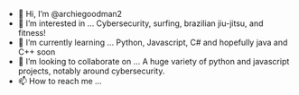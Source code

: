 - 👋 Hi, I’m @archiegoodman2
- 👀 I’m interested in ... Cybersecurity, surfing, brazilian jiu-jitsu, and fitness!
- 🌱 I’m currently learning ... Python, Javascript, C# and hopefully java and C++ soon
- 💞️ I’m looking to collaborate on ... A huge variety of python and javascript projects, notably around cybersecurity.
- 📫 How to reach me ... 

<!---
archiegoodman2/archiegoodman2 is a ✨ special ✨ repository because its `README.md` (this file) appears on your GitHub profile.
You can click the Preview link to take a look at your changes.
--->


